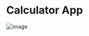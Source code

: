 # Calculator App

![image](https://user-images.githubusercontent.com/76527169/192135931-98f4d3c9-cb55-4ffe-8462-de41eac820a0.png)
